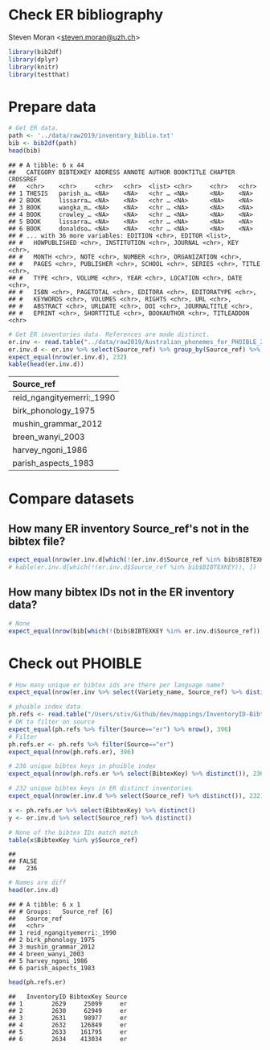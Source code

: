 Check ER bibliography
================
Steven Moran &lt;<steven.moran@uzh.ch>&gt;

``` r
library(bib2df)
library(dplyr)
library(knitr)
library(testthat)
```

Prepare data
============

``` r
# Get ER data.
path <- '../data/raw2019/inventory_biblio.txt'
bib <- bib2df(path)
head(bib)
```

    ## # A tibble: 6 x 44
    ##   CATEGORY BIBTEXKEY ADDRESS ANNOTE AUTHOR BOOKTITLE CHAPTER CROSSREF
    ##   <chr>    <chr>     <chr>   <chr>  <list> <chr>     <chr>   <chr>   
    ## 1 THESIS   parish_a… <NA>    <NA>   <chr … <NA>      <NA>    <NA>    
    ## 2 BOOK     lissarra… <NA>    <NA>   <chr … <NA>      <NA>    <NA>    
    ## 3 BOOK     wangka_m… <NA>    <NA>   <chr … <NA>      <NA>    <NA>    
    ## 4 BOOK     crowley_… <NA>    <NA>   <chr … <NA>      <NA>    <NA>    
    ## 5 BOOK     lissarra… <NA>    <NA>   <chr … <NA>      <NA>    <NA>    
    ## 6 BOOK     donaldso… <NA>    <NA>   <chr … <NA>      <NA>    <NA>    
    ## # ... with 36 more variables: EDITION <chr>, EDITOR <list>,
    ## #   HOWPUBLISHED <chr>, INSTITUTION <chr>, JOURNAL <chr>, KEY <chr>,
    ## #   MONTH <chr>, NOTE <chr>, NUMBER <chr>, ORGANIZATION <chr>,
    ## #   PAGES <chr>, PUBLISHER <chr>, SCHOOL <chr>, SERIES <chr>, TITLE <chr>,
    ## #   TYPE <chr>, VOLUME <chr>, YEAR <chr>, LOCATION <chr>, DATE <chr>,
    ## #   ISBN <chr>, PAGETOTAL <chr>, EDITORA <chr>, EDITORATYPE <chr>,
    ## #   KEYWORDS <chr>, VOLUMES <chr>, RIGHTS <chr>, URL <chr>,
    ## #   ABSTRACT <chr>, URLDATE <chr>, DOI <chr>, JOURNALTITLE <chr>,
    ## #   EPRINT <chr>, SHORTTITLE <chr>, BOOKAUTHOR <chr>, TITLEADDON <chr>

``` r
# Get ER inventories data. References are made distinct.
er.inv <- read.table("../data/raw2019/Australian_phonemes_for_PHOIBLE_20190118.tsv", sep="\t", quote="\"", header=T, na.strings=c("","NA"), stringsAsFactors = FALSE)
er.inv.d <- er.inv %>% select(Source_ref) %>% group_by(Source_ref) %>% distinct()
expect_equal(nrow(er.inv.d), 232)
kable(head(er.inv.d))
```

| Source\_ref                 |
|:----------------------------|
| reid\_ngangityemerri:\_1990 |
| birk\_phonology\_1975       |
| mushin\_grammar\_2012       |
| breen\_wanyi\_2003          |
| harvey\_ngoni\_1986         |
| parish\_aspects\_1983       |

Compare datasets
================

How many ER inventory Source\_ref's not in the bibtex file?
-----------------------------------------------------------

``` r
expect_equal(nrow(er.inv.d[which(!(er.inv.d$Source_ref %in% bib$BIBTEXKEY)), ]), 0)
# kable(er.inv.d[which(!(er.inv.d$Source_ref %in% bib$BIBTEXKEY)), ])
```

How many bibtex IDs not in the ER inventory data?
-------------------------------------------------

``` r
# None
expect_equal(nrow(bib[which(!(bib$BIBTEXKEY %in% er.inv.d$Source_ref)), ]), 0)
```

Check out PHOIBLE
=================

``` r
# How many unique er bibtex ids are there per language name?
expect_equal(nrow(er.inv %>% select(Variety_name, Source_ref) %>% distinct()), 392)
```

``` r
# phoible index data
ph.refs <- read.table("/Users/stiv/Github/dev/mappings/InventoryID-Bibtex.tsv", sep="\t", quote="\"", header=T, na.strings=c("","NA"), stringsAsFactors = FALSE)
# OK to filter on source
expect_equal(ph.refs %>% filter(Source=="er") %>% nrow(), 396)
# Filter
ph.refs.er <- ph.refs %>% filter(Source=="er")
expect_equal(nrow(ph.refs.er), 396)
```

``` r
# 236 unique bibtex keys in phoible index
expect_equal(nrow(ph.refs.er %>% select(BibtexKey) %>% distinct()), 236)

# 232 unique bibtex keys in ER distinct inventories
expect_equal(nrow(er.inv.d %>% select(Source_ref) %>% distinct()), 232)

x <- ph.refs.er %>% select(BibtexKey) %>% distinct()
y <- er.inv.d %>% select(Source_ref) %>% distinct()

# None of the bibtex IDs match match
table(x$BibtexKey %in% y$Source_ref)
```

    ## 
    ## FALSE 
    ##   236

``` r
# Names are diff
head(er.inv.d)
```

    ## # A tibble: 6 x 1
    ## # Groups:   Source_ref [6]
    ##   Source_ref               
    ##   <chr>                    
    ## 1 reid_ngangityemerri:_1990
    ## 2 birk_phonology_1975      
    ## 3 mushin_grammar_2012      
    ## 4 breen_wanyi_2003         
    ## 5 harvey_ngoni_1986        
    ## 6 parish_aspects_1983

``` r
head(ph.refs.er)
```

    ##   InventoryID BibtexKey Source
    ## 1        2629     25099     er
    ## 2        2630     62949     er
    ## 3        2631     98977     er
    ## 4        2632    126849     er
    ## 5        2633    161795     er
    ## 6        2634    413034     er
